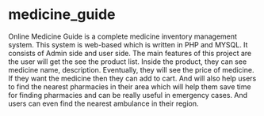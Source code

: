 # medicine_guide
Online Medicine Guide is a complete medicine inventory management system. This system is web-based which is written in PHP and MYSQL. It consists of Admin side and user side.  The main features of this project are the user will get the see the product list. Inside the product, they can see medicine name, description. Eventually, they will see the price of medicine. If they want the medicine then they can add to cart. And will also help users to find the nearest pharmacies in their area which will help them save time for finding pharmacies and can be really useful in emergency cases. And  users can even find the nearest ambulance in their region.
